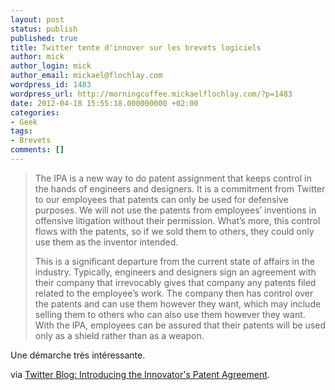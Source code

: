 ```yaml
---
layout: post
status: publish
published: true
title: Twitter tente d'innover sur les brevets logiciels
author: mick
author_login: mick
author_email: mickael@flochlay.com
wordpress_id: 1483
wordpress_url: http://morningcoffee.mickaelflochlay.com/?p=1483
date: 2012-04-18 15:55:18.000000000 +02:00
categories:
- Geek
tags:
- Brevets
comments: []
---
```

<blockquote>The IPA is a new way to do patent assignment that keeps control in the hands of engineers and designers. It is a commitment from Twitter to our employees that patents can only be used for defensive purposes. We will not use the patents from employees’ inventions in offensive litigation without their permission. What’s more, this control flows with the patents, so if we sold them to others, they could only use them as the inventor intended.

This is a significant departure from the current state of affairs in the industry. Typically, engineers and designers sign an agreement with their company that irrevocably gives that company any patents filed related to the employee’s work. The company then has control over the patents and can use them however they want, which may include selling them to others who can also use them however they want. With the IPA, employees can be assured that their patents will be used only as a shield rather than as a weapon.</blockquote>
Une démarche très intéressante.

via <a href="http://blog.twitter.com/2012/04/introducing-innovators-patent-agreement.html">Twitter Blog: Introducing the Innovator's Patent Agreement</a>.
